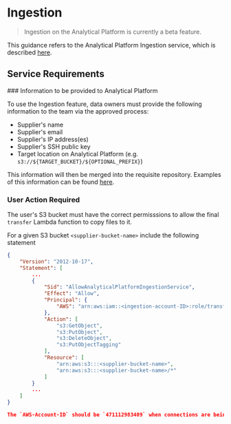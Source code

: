 # Ingestion

> Ingestion on the Analytical Platform is currently a beta feature.

This guidance refers to the Analytical Platform Ingestion service, which is described [here]().

## Service Requirements

### Information to be provided to Analytical Platform

To use the Ingestion feature, data owners must provide the following information to the team via the approved process:

- Supplier's name
- Supplier's email
- Supplier's IP address(es)
- Supplier's SSH public key
- Target location on Analytical Platform (e.g. `s3://${TARGET_BUCKET}/${OPTIONAL_PREFIX}`)

This information will then be merged into the requisite repository. Examples of this information can be found [here](https://github.com/ministryofjustice/modernisation-platform-environments/blob/main/terraform/environments/analytical-platform-ingestion/transfer-user.tf).

### User Action Required

The user's S3 bucket must have the correct permisssions to allow the final `transfer` Lambda function to copy files to it. 

For a given S3 bucket `<supplier-bucket-name>` include the following statement 

```json
{
    "Version": "2012-10-17",
    "Statement": [
        ...
        {
            "Sid": "AllowAnalyticalPlatformIngestionService",
            "Effect": "Allow",
            "Principal": {
                "AWS": "arn:aws:iam::<ingestion-account-ID>:role/transfer"
            },
            "Action": [
                "s3:GetObject",
                "s3:PutObject",
                "s3:DeleteObject",
                "s3:PutObjectTagging"
            ],
            "Resource": [
                "arn:aws:s3:::<supplier-bucket-name>",
                "arn:aws:s3:::<supplier-bucket-name>/*"
            ]
        }
        ...
    ]
}

The `AWS-Account-ID` should be `471112983409` when connections are being made by the `transfer` lambda function in `analytical-platform-ingestion-production` and `730335344807` when connections are being made from `analytical-platform-ingestion-development`.